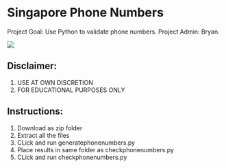 # Singapore Phone Numbers
Project Goal: Use Python to validate phone numbers. Project Admin: Bryan.

<p align="left">
  <img src="http://www.pngmart.com/files/7/Calling-PNG-Photos.png" />
</p>

## Disclaimer:
1. USE AT OWN DISCRETION
2. FOR EDUCATIONAL PURPOSES ONLY

## Instructions:
1. Download as zip folder
2. Extract all the files
3. CLick and run generatephonenumbers.py
4. Place results in same folder as checkphonenumbers.py
5. CLick and run checkphonenumbers.py
